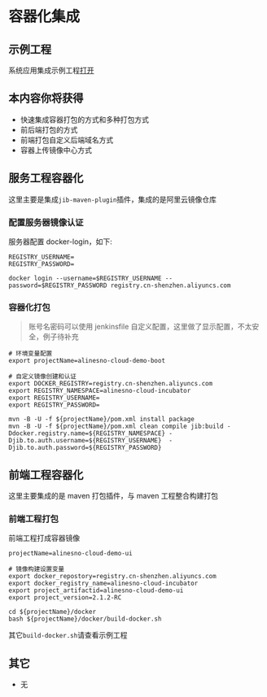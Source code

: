 # 容器化集成

## 示例工程

系统应用集成示例工程[打开](https://gitee.com/alinesno-cloud/alinesno-demo-gateway-open/tree/master/demo-business-shop)

## 本内容你将获得

- 快速集成容器打包的方式和多种打包方式
- 前后端打包的方式
- 前端打包自定义后端域名方式
- 容器上传镜像中心方式

## 服务工程容器化

这里主要是集成`jib-maven-plugin`插件，集成的是阿里云镜像仓库

### 配置服务器镜像认证

服务器配置 docker-login，如下:

```shell
REGISTRY_USERNAME=
REGISTRY_PASSWORD=

docker login --username=$REGISTRY_USERNAME --password=$REGISTRY_PASSWORD registry.cn-shenzhen.aliyuncs.com
```

### 容器化打包

> 账号名密码可以使用 jenkinsfile 自定义配置，这里做了显示配置，不太安全，例子待补充

```shell
# 环境变量配置
export projectName=alinesno-cloud-demo-boot

# 自定义镜像创建和认证
export DOCKER_REGISTRY=registry.cn-shenzhen.aliyuncs.com
export REGISTRY_NAMESPACE=alinesno-cloud-incubator
export REGISTRY_USERNAME=
export REGISTRY_PASSWORD=

mvn -B -U -f ${projectName}/pom.xml install package
mvn -B -U -f ${projectName}/pom.xml clean compile jib:build -Ddocker.registry.name=${REGISTRY_NAMESPACE} -Djib.to.auth.username=${REGISTRY_USERNAME}  -Djib.to.auth.password=${REGISTRY_PASSWORD}
```

## 前端工程容器化

这里主要集成的是 maven 打包插件，与 maven 工程整合构建打包

### 前端工程打包

前端工程打成容器镜像

```shell
projectName=alinesno-cloud-demo-ui

# 镜像构建设置变量
export docker_repostory=registry.cn-shenzhen.aliyuncs.com
export docker_registry_name=alinesno-cloud-incubator
export project_artifactid=alinesno-cloud-demo-ui
export project_version=2.1.2-RC

cd ${projectName}/docker
bash ${projectName}/docker/build-docker.sh
```

其它`build-docker.sh`请查看示例工程

## 其它

- 无
